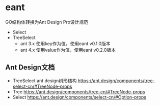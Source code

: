 # eant
GO结构体转换为Ant Design Pro设计规范

* Select
* TreeSelect 
  * ant 3.x 使用key作为值，使用eant v0.1.0版本
  * ant 4.x 使用value作为值，使用eant v0.2.0版本


## Ant Design文档
* TreeSelect ant design树形结构 https://ant.design/components/tree-select-cn/#TreeNode-props
* Tree https://ant.design/components/tree-cn/#TreeNode-props
* Select https://ant.design/components/select-cn/#Option-props